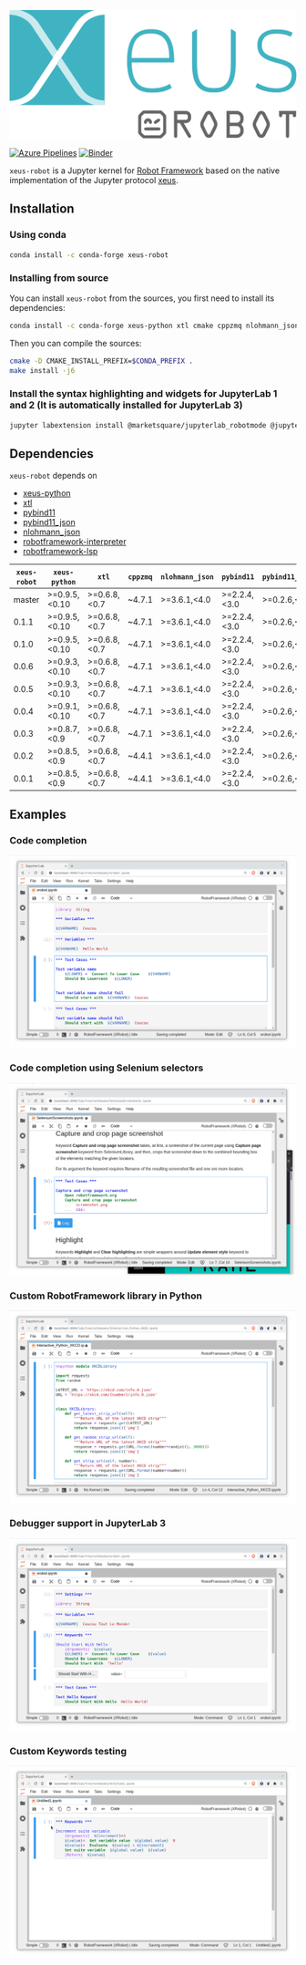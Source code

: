 ![xeus-robot](images/xeus-robot.svg)

[![Azure Pipelines](https://dev.azure.com/jupyter-xeus/jupyter-xeus/_apis/build/status/jupyter-xeus.xeus-robot?branchName=master)](https://dev.azure.com/jupyter-xeus/jupyter-xeus/_build/latest?definitionId=3&branchName=master)
[![Binder](https://mybinder.org/badge_logo.svg)](https://mybinder.org/v2/gh/jupyter-xeus/xeus-robot/stable?urlpath=/lab/tree/notebooks/xrobot.ipynb)

`xeus-robot` is a Jupyter kernel for [Robot Framework](https://robotframework.org/) based on the native implementation of the Jupyter protocol [xeus](https://github.com/jupyter-xeus/xeus).

## Installation

### Using conda

```bash
conda install -c conda-forge xeus-robot
```

### Installing from source

You can install `xeus-robot` from the sources, you first need to install its dependencies:

```bash
conda install -c conda-forge xeus-python xtl cmake cppzmq nlohmann_json pybind11 pybind11_json robotframework-interpreter ipywidgets jupyterlab_robotmode
```

Then you can compile the sources:

```bash
cmake -D CMAKE_INSTALL_PREFIX=$CONDA_PREFIX .
make install -j6
```

### Install the syntax highlighting and widgets for JupyterLab 1 and 2 (It is automatically installed for JupyterLab 3)

```bash
jupyter labextension install @marketsquare/jupyterlab_robotmode @jupyter-widgets/jupyterlab-manager
```

## Dependencies

``xeus-robot`` depends on

 - [xeus-python](https://github.com/jupyter-xeus/xeus-python)
 - [xtl](https://github.com/xtensor-stack/xtl)
 - [pybind11](https://github.com/pybind/pybind11)
 - [pybind11_json](https://github.com/pybind/pybind11_json)
 - [nlohmann_json](https://github.com/nlohmann/json)
 - [robotframework-interpreter](https://github.com/jupyter-xeus/robotframework-interpreter)
 - [robotframework-lsp](https://github.com/robocorp/robotframework-lsp)


| `xeus-robot`|  `xeus-python`  |      `xtl`      | `cppzmq` | `nlohmann_json` | `pybind11`     | `pybind11_json`   | `robotframework-interpreter` | `robotframework-lsp` |
|-------------|-----------------|-----------------|----------|-----------------|----------------|-------------------|------------------------------|----------------------|
|   master    |  >=0.9.5,<0.10  |  >=0.6.8,<0.7   |  ~4.7.1  |  >=3.6.1,<4.0   | >=2.2.4,<3.0   | >=0.2.6,<0.3      |  >=0.6.2,<0.7                |   >=0.4.2,<0.5       |
|   0.1.1     |  >=0.9.5,<0.10  |  >=0.6.8,<0.7   |  ~4.7.1  |  >=3.6.1,<4.0   | >=2.2.4,<3.0   | >=0.2.6,<0.3      |  >=0.6.2,<0.7                |   >=0.4.2,<0.5       |
|   0.1.0     |  >=0.9.5,<0.10  |  >=0.6.8,<0.7   |  ~4.7.1  |  >=3.6.1,<4.0   | >=2.2.4,<3.0   | >=0.2.6,<0.3      |  >=0.6.1,<0.7                |   >=0.4.2,<0.5       |
|   0.0.6     |  >=0.9.3,<0.10  |  >=0.6.8,<0.7   |  ~4.7.1  |  >=3.6.1,<4.0   | >=2.2.4,<3.0   | >=0.2.6,<0.3      |  >=0.6.0,<0.7                |   >=0.4.2,<0.5       |
|   0.0.5     |  >=0.9.3,<0.10  |  >=0.6.8,<0.7   |  ~4.7.1  |  >=3.6.1,<4.0   | >=2.2.4,<3.0   | >=0.2.6,<0.3      |  >=0.5.0,<0.6                |   >=0.4.2,<0.5       |
|   0.0.4     |  >=0.9.1,<0.10  |  >=0.6.8,<0.7   |  ~4.7.1  |  >=3.6.1,<4.0   | >=2.2.4,<3.0   | >=0.2.6,<0.3      |  >=0.5.0,<0.6                |   >=0.4.2,<0.5       |
|   0.0.3     |  >=0.8.7,<0.9   |  >=0.6.8,<0.7   |  ~4.7.1  |  >=3.6.1,<4.0   | >=2.2.4,<3.0   | >=0.2.6,<0.3      |  >=0.0.1,<0.1                |   >=0.4.2,<0.5       |
|   0.0.2     |  >=0.8.5,<0.9   |  >=0.6.8,<0.7   |  ~4.4.1  |  >=3.6.1,<4.0   | >=2.2.4,<3.0   | >=0.2.6,<0.3      |  >=0.0.1,<0.1                |   >=0.4.2,<0.5       |
|   0.0.1     |  >=0.8.5,<0.9   |  >=0.6.8,<0.7   |  ~4.4.1  |  >=3.6.1,<4.0   | >=2.2.4,<3.0   | >=0.2.6,<0.3      |  >=0.0.1,<0.1                |   >=0.4.2,<0.5       |


## Examples

### Code completion
![Code completion](images/completion.gif)

### Code completion using Selenium selectors
![Code completion with selenium](images/completion2.gif)

### Custom RobotFramework library in Python
![Custom Python library](images/python.gif)

### Debugger support in JupyterLab 3
![Debugger](images/debugger.gif)

### Custom Keywords testing
![Test Keyword](images/keywords.gif)
